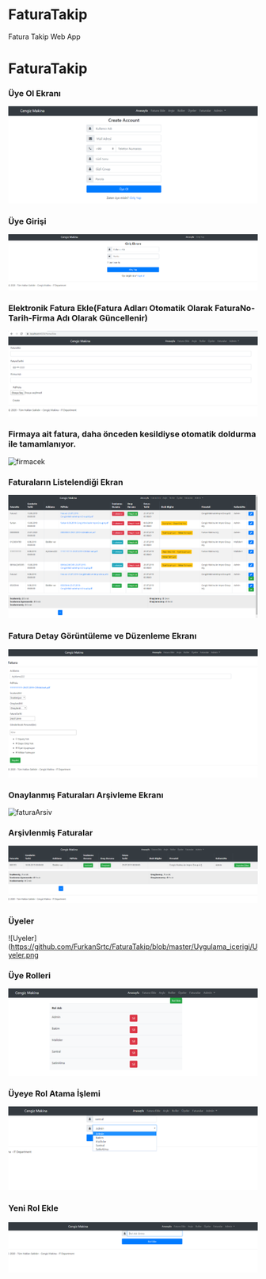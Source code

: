 # FaturaTakip
Fatura Takip Web App

# FaturaTakip


### Üye Ol Ekranı
![login](https://github.com/FurkanSrtc/FaturaTakip/blob/master/Uygulama_icerigi/Screenshot_1.png)

### Üye Girişi
![giris](https://github.com/FurkanSrtc/FaturaTakip/blob/master/Uygulama_icerigi/Screenshot_2.png)

### Elektronik Fatura Ekle(Fatura Adları Otomatik Olarak FaturaNo-Tarih-Firma Adı Olarak Güncellenir)
![FaturaEkle](https://github.com/FurkanSrtc/FaturaTakip/blob/master/Uygulama_icerigi/Screenshot_3.png)

### Firmaya ait fatura, daha önceden kesildiyse otomatik doldurma ile tamamlanıyor.
![firmacek](https://github.com/FurkanSrtc/FaturaTakip/blob/master/Uygulama_icerigi/Firma%20%C3%87ekme.png)


### Faturaların Listelendiği Ekran
![Faturalar](https://github.com/FurkanSrtc/FaturaTakip/blob/master/Uygulama_icerigi/Faturalar.png)

### Fatura Detay Görüntüleme ve Düzenleme Ekranı
![faturadetay](https://github.com/FurkanSrtc/FaturaTakip/blob/master/Uygulama_icerigi/FaturaDetay.png)

### Onaylanmış Faturaları Arşivleme Ekranı
![faturaArsiv](https://github.com/FurkanSrtc/FaturaTakip/blob/master/Uygulama_icerigi/FaturaAr%C5%9Fiv.png)

### Arşivlenmiş Faturalar
![Arsiv](https://github.com/FurkanSrtc/FaturaTakip/blob/master/Uygulama_icerigi/Arsiv.png)

### Üyeler
![Uyeler](https://github.com/FurkanSrtc/FaturaTakip/blob/master/Uygulama_icerigi/Uyeler.png

### Üye Rolleri
![Roller](https://github.com/FurkanSrtc/FaturaTakip/blob/master/Uygulama_icerigi/Roller.png)

### Üyeye Rol Atama İşlemi
![Rolata](https://github.com/FurkanSrtc/FaturaTakip/blob/master/Uygulama_icerigi/RolAta.png)

### Yeni Rol Ekle
![RolEkle](https://github.com/FurkanSrtc/FaturaTakip/blob/master/Uygulama_icerigi/Rolekle.png)

